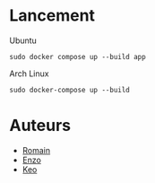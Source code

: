# Lancement
Ubuntu
```
sudo docker compose up --build app
```
Arch Linux
```
sudo docker-compose up --build
```

# Auteurs
- [Romain](https://github.com/Velapsis)
- [Enzo](https://github.com/zelttrox)
- [Keo](https://github.com/Pl0um)
